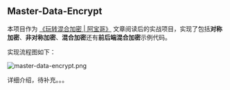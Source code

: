 ## Master-Data-Encrypt

本项目作为 [《玩转混合加密 | 阿宝哥》](https://juejin.im/post/5f178d33e51d4534ad4e841a) 文章阅读后的实战项目，实现了包括**对称加密**、**非对称加密**、**混合加密**还有**前后端混合加密**示例代码。

实现流程图如下：

![master-data-encrypt.png](https://github.com/pingan8787/master-data-encrypt/images/master-data-encrypt.png)


详细介绍，待补充。。。